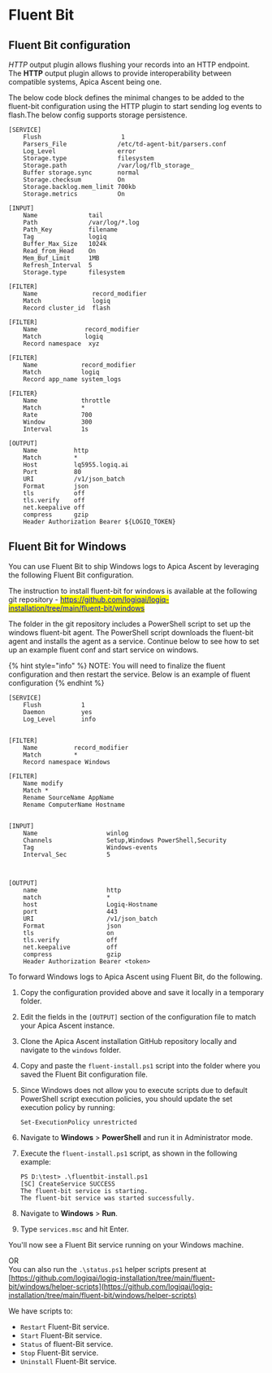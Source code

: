 # Fluent Bit

## Fluent Bit configuration

_HTTP_ output plugin allows flushing your records into an HTTP endpoint. The **HTTP** output plugin allows to provide interoperability between compatible systems, Apica Ascent being one.

The below code block defines the minimal changes to be added to the fluent-bit configuration using the HTTP plugin to start sending log events to flash.The below config supports storage persistence.

```
[SERVICE]
    Flush                      1
    Parsers_File              /etc/td-agent-bit/parsers.conf
    Log_Level                 error
    Storage.type              filesystem
    Storage.path              /var/log/flb_storage_
    Buffer storage.sync       normal
    Storage.checksum          On
    Storage.backlog.mem_limit 700kb
    Storage.metrics           On
    
[INPUT]
    Name              tail
    Path              /var/log/*.log
    Path_Key          filename
    Tag               logiq
    Buffer_Max_Size   1024k
    Read_from_Head    On
    Mem_Buf_Limit     1MB
    Refresh_Interval  5
    Storage.type      filesystem

[FILTER]
    Name               record_modifier
    Match              logiq
    Record cluster_id  flash

[FILTER]
    Name             record_modifier
    Match            logiq
    Record namespace  xyz

[FILTER]
    Name            record_modifier
    Match           logiq
    Record app_name system_logs

[FILTER}
    Name            throttle
    Match           *
    Rate            700
    Window          300
    Interval        1s

[OUTPUT]
    Name          http
    Match         *
    Host          lq5955.logiq.ai
    Port          80
    URI           /v1/json_batch
    Format        json
    tls           off
    tls.verify    off
    net.keepalive off
    compress      gzip
    Header Authorization Bearer ${LOGIQ_TOKEN}
```

## Fluent Bit for Windows

You can use Fluent Bit to ship Windows logs to Apica Ascent by leveraging the following Fluent Bit configuration.

The instruction to install fluent-bit for windows is available at the following git repository - [<mark style="color:blue;">https://github.com/logiqai/logiq-installation/tree/main/fluent-bit/windows</mark>](https://github.com/logiqai/logiq-installation/tree/main/fluent-bit/windows)

The folder in the git repository includes a PowerShell script to set up the windows fluent-bit agent. The PowerShell script downloads the fluent-bit agent and installs the agent as a service. Continue below to see how to set up an example fluent conf and start service on windows.

{% hint style="info" %}
NOTE: You will need to finalize the fluent configuration and then restart the service. Below is an example of fluent configuration
{% endhint %}

```
[SERVICE]
    Flush           1
    Daemon          yes
    Log_Level       info


[FILTER]
    Name          record_modifier
    Match         *
    Record namespace Windows 

[FILTER]
    Name modify
    Match *
    Rename SourceName AppName
    Rename ComputerName Hostname


[INPUT]
    Name                   winlog
    Channels               Setup,Windows PowerShell,Security
    Tag                    Windows-events
    Interval_Sec           5



[OUTPUT]
    name                   http
    match                  *
    host                   Logiq-Hostname
    port                   443
    URI                    /v1/json_batch
    Format                 json
    tls                    on
    tls.verify             off
    net.keepalive          off
    compress               gzip
    Header Authorization Bearer <token>
```

To forward Windows logs to Apica Ascent using Fluent Bit, do the following.

1. Copy the configuration provided above and save it locally in a temporary folder.
2. Edit the fields in the `[OUTPUT]` section of the configuration file to match your Apica Ascent instance.
3. Clone the Apica Ascent installation GitHub repository locally and navigate to the `windows` folder.
4. Copy and paste the `fluent-install.ps1` script into the folder where you saved the Fluent Bit configuration file.
5.  Since Windows does not allow you to execute scripts due to default PowerShell script execution policies, you should update the set execution policy by running:

    ```
    Set-ExecutionPolicy unrestricted
    ```
6. Navigate to **Windows** > **PowerShell** and run it in Administrator mode.
7.  Execute the `fluent-install.ps1` script, as shown in the following example:

    ```
    PS D:\test> .\fluentbit-install.ps1
    [SC] CreateService SUCCESS
    The fluent-bit service is starting.
    The fluent-bit service was started successfully.
    ```
8. Navigate to **Windows** > **Run**.
9. Type `services.msc` and hit Enter.

You'll now see a Fluent Bit service running on your Windows machine.

OR\
You can also run the `.\status.ps1` helper scripts present at [https://github.com/logiqai/logiq-installation/tree/main/fluent-bit/windows/helper-scripts](https://github.com/logiqai/logiq-installation/tree/main/fluent-bit/windows/helper-scripts)

We have scripts to:

* `Restart` Fluent-Bit service.
* `Start` Fluent-Bit service.
* `Status` of fluent-Bit service.
* `Stop` Fluent-Bit service.
* `Uninstall` Fluent-Bit service.

